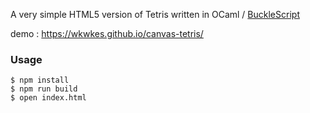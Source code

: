 
A very simple HTML5 version of Tetris written in OCaml / [BuckleScript](https://github.com/BuckleScript/bucklescript)

demo : https://wkwkes.github.io/canvas-tetris/

### Usage

```
$ npm install
$ npm run build
$ open index.html
```